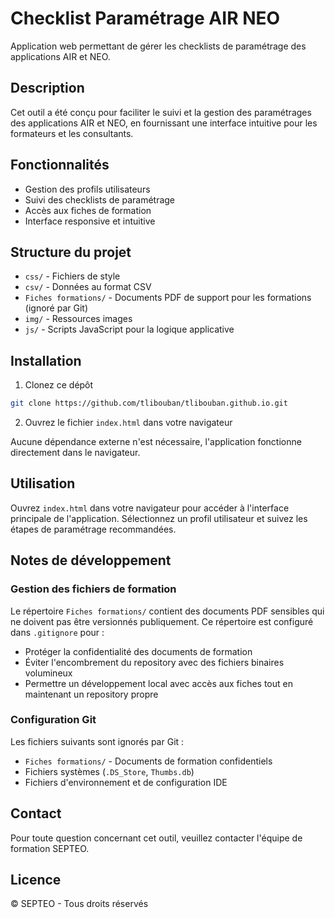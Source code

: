 # Checklist Paramétrage AIR NEO

Application web permettant de gérer les checklists de paramétrage des applications AIR et NEO.

## Description

Cet outil a été conçu pour faciliter le suivi et la gestion des paramétrages des applications AIR et NEO, en fournissant une interface intuitive pour les formateurs et les consultants.

## Fonctionnalités

- Gestion des profils utilisateurs
- Suivi des checklists de paramétrage
- Accès aux fiches de formation
- Interface responsive et intuitive

## Structure du projet

- `css/` - Fichiers de style
- `csv/` - Données au format CSV
- `Fiches formations/` - Documents PDF de support pour les formations (ignoré par Git)
- `img/` - Ressources images
- `js/` - Scripts JavaScript pour la logique applicative

## Installation

1. Clonez ce dépôt

```bash
git clone https://github.com/tlibouban/tlibouban.github.io.git
```

2. Ouvrez le fichier `index.html` dans votre navigateur

Aucune dépendance externe n'est nécessaire, l'application fonctionne directement dans le navigateur.

## Utilisation

Ouvrez `index.html` dans votre navigateur pour accéder à l'interface principale de l'application. Sélectionnez un profil utilisateur et suivez les étapes de paramétrage recommandées.

## Notes de développement

### Gestion des fichiers de formation

Le répertoire `Fiches formations/` contient des documents PDF sensibles qui ne doivent pas être versionnés publiquement. Ce répertoire est configuré dans `.gitignore` pour :
- Protéger la confidentialité des documents de formation
- Éviter l'encombrement du repository avec des fichiers binaires volumineux
- Permettre un développement local avec accès aux fiches tout en maintenant un repository propre

### Configuration Git

Les fichiers suivants sont ignorés par Git :
- `Fiches formations/` - Documents de formation confidentiels
- Fichiers systèmes (`.DS_Store`, `Thumbs.db`)
- Fichiers d'environnement et de configuration IDE

## Contact

Pour toute question concernant cet outil, veuillez contacter l'équipe de formation SEPTEO.

## Licence

© SEPTEO - Tous droits réservés
